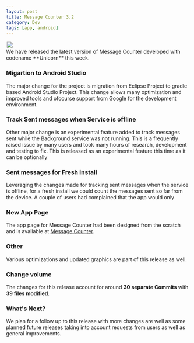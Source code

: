 ```yaml
---
layout: post
title: Message Counter 3.2
category: Dev
tags: [app, android]
---
```

<div class="custom-post-header teal">
  <div class="custom-post-title">
    <img src="https://assets-cdn.github.com/images/icons/emoji/unicode/1f984.png" style="padding:2px"/>
  </div>
</div>
We have released the latest version of Message Counter developed with codename **Unicorn**  this week. 

### Migartion to Android Studio
The major change for the project is migration from Eclipse Project to gradle based Android Studio Project. 
This change allows many optimization and improved tools and ofcourse support from Google for the development environment. 

### Track Sent messages when Service is offline
Other major change is an experimental feature added to track messages sent while the Background service was not running. This is a frequently 
raised issue by many users and took many hours of research, development and testing to fix. This is released as an experimental feature 
this time as it can be optionally 

### Sent messages for Fresh install
Leveraging the changes made for tracking sent messages when the service is offline, for a fresh install we could count the messages 
sent so far from the device. A couple of users had complained that the app would only 

### New App Page
The app page for Message Counter had been designed from the scratch and is available at [Message Counter](http://midhunhk.github.io/message-counter/).

### Other
Various optimizations and updated graphics are part of this release as well.

### Change volume
The changes for this release account for around **30 separate Commits** with **39 files modified**.

### What's Next?
We plan for a follow up to this release with more changes are well as some planned future releases taking into account requests from users as well as general improvements.
